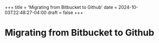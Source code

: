 +++
title = 'Migrating from Bitbucket to Github'
date = 2024-10-03T22:48:27-04:00
draft = false
+++

# Migrating from Bitbucket to Github

